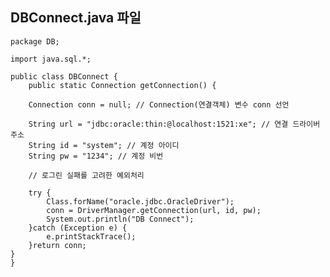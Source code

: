 ## DBConnect.java 파일 
    package DB;
    
    import java.sql.*;
    
    public class DBConnect {
    	public static Connection getConnection() {
    		
    	Connection conn = null; // Connection(연결객체) 변수 conn 선언
    
        String url = "jdbc:oracle:thin:@localhost:1521:xe"; // 연결 드라이버 주소
        String id = "system"; // 계정 아이디
        String pw = "1234"; // 계정 비번
    
        // 로그린 실패를 고려한 예외처리
    
        try {
            Class.forName("oracle.jdbc.OracleDriver");
            conn = DriverManager.getConnection(url, id, pw);
            System.out.println("DB Connect");
        }catch (Exception e) {
            e.printStackTrace();
        }return conn;
    }
    }
